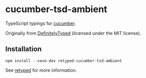 # cucumber-tsd-ambient

TypeScript typings for [cucumber](https://github.com/cucumber/cucumber-js).

Originally from [DefinitelyTyped](https://github.com/DefinitelyTyped/DefinitelyTyped) (licensed under the MIT license).

## Installation

```
npm install --save-dev retyped-cucumber-tsd-ambient
```

See [retyped](https://github.com/retyped/retyped) for more information.